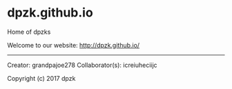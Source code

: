 # dpzk.github.io
Home of dpzks

Welcome to our website: http://dpzk.github.io/

---------------------------------------------
Creator: grandpajoe278
Collaborator(s): icreiuheciijc

Copyright (c) 2017 dpzk
